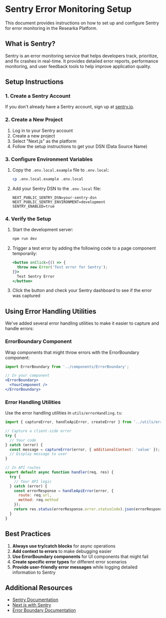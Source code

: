 # Sentry Error Monitoring Setup

This document provides instructions on how to set up and configure Sentry for error monitoring in the Researka Platform.

## What is Sentry?

Sentry is an error monitoring service that helps developers track, prioritize, and fix crashes in real-time. It provides detailed error reports, performance monitoring, and user feedback tools to help improve application quality.

## Setup Instructions

### 1. Create a Sentry Account

If you don't already have a Sentry account, sign up at [sentry.io](https://sentry.io).

### 2. Create a New Project

1. Log in to your Sentry account
2. Create a new project
3. Select "Next.js" as the platform
4. Follow the setup instructions to get your DSN (Data Source Name)

### 3. Configure Environment Variables

1. Copy the `.env.local.example` file to `.env.local`:
   ```bash
   cp .env.local.example .env.local
   ```

2. Add your Sentry DSN to the `.env.local` file:
   ```
   NEXT_PUBLIC_SENTRY_DSN=your-sentry-dsn
   NEXT_PUBLIC_SENTRY_ENVIRONMENT=development
   SENTRY_ENABLED=true
   ```

### 4. Verify the Setup

1. Start the development server:
   ```bash
   npm run dev
   ```

2. Trigger a test error by adding the following code to a page component temporarily:
   ```jsx
   <button onClick={() => {
     throw new Error('Test error for Sentry');
   }}>
     Test Sentry Error
   </button>
   ```

3. Click the button and check your Sentry dashboard to see if the error was captured

## Using Error Handling Utilities

We've added several error handling utilities to make it easier to capture and handle errors:

### ErrorBoundary Component

Wrap components that might throw errors with the ErrorBoundary component:

```jsx
import ErrorBoundary from '../components/ErrorBoundary';

// In your component
<ErrorBoundary>
  <YourComponent />
</ErrorBoundary>
```

### Error Handling Utilities

Use the error handling utilities in `utils/errorHandling.ts`:

```jsx
import { captureError, handleApiError, createError } from '../utils/errorHandling';

// Capture a client-side error
try {
  // Your code
} catch (error) {
  const message = captureError(error, { additionalContext: 'value' });
  // Display message to user
}

// In API routes
export default async function handler(req, res) {
  try {
    // Your API logic
  } catch (error) {
    const errorResponse = handleApiError(error, { 
      route: req.url,
      method: req.method 
    });
    return res.status(errorResponse.error.statusCode).json(errorResponse);
  }
}
```

## Best Practices

1. **Always use try/catch blocks** for async operations
2. **Add context to errors** to make debugging easier
3. **Use ErrorBoundary components** for UI components that might fail
4. **Create specific error types** for different error scenarios
5. **Provide user-friendly error messages** while logging detailed information to Sentry

## Additional Resources

- [Sentry Documentation](https://docs.sentry.io/)
- [Next.js with Sentry](https://docs.sentry.io/platforms/javascript/guides/nextjs/)
- [Error Boundary Documentation](https://reactjs.org/docs/error-boundaries.html)
